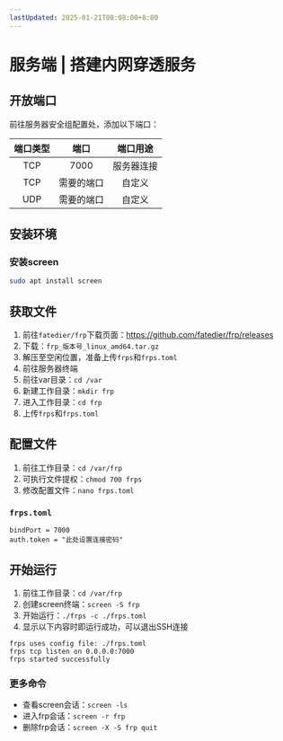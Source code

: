 ```yaml
---
lastUpdated: 2025-01-21T08:08:00+8:00
---
```


# 服务端 | 搭建内网穿透服务

## 开放端口

前往服务器安全组配置处，添加以下端口：

| 端口类型 |    端口    |  端口用途  |
| :------: | :--------: | :--------: |
|   TCP    |    7000    | 服务器连接 |
|   TCP    | 需要的端口 |   自定义   |
|   UDP    | 需要的端口 |   自定义   |

## 安装环境

### 安装screen

```bash
sudo apt install screen
```

## 获取文件

1. 前往`fatedier/frp`下载页面：<https://github.com/fatedier/frp/releases>
2. 下载：`frp_版本号_linux_amd64.tar.gz`
3. 解压至空闲位置，准备上传`frps`和`frps.toml`
4. 前往服务器终端
5. 前往var目录：`cd /var`
6. 新建工作目录：`mkdir frp`
7. 进入工作目录：`cd frp`
8. 上传`frps`和`frps.toml`

## 配置文件

1. 前往工作目录：`cd /var/frp`
2. 可执行文件提权：`chmod 700 frps`
3. 修改配置文件：`nano frps.toml`

### `frps.toml`

```toml{2}
bindPort = 7000
auth.token = "此处设置连接密码"
```

## 开始运行

1. 前往工作目录：`cd /var/frp`
2. 创建screen终端：`screen -S frp`
3. 开始运行：`./frps -c ./frps.toml`
4. 显示以下内容时即运行成功，可以退出SSH连接

```ansi
frps uses config file: ./frps.toml
frps tcp listen on 0.0.0.0:7000
frps started successfully
```

### 更多命令

- 查看screen会话：`screen -ls`
- 进入frp会话：`screen -r frp`
- 删除frp会话：`screen -X -S frp quit`
